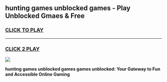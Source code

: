 
## hunting games unblocked games - Play Unblocked Gmaes & Free
<h3>
<a href="https://premium.freeplayer.one?title=hunting_games_unblocked_games&ref=20F">CLICK TO PLAY</a></h3>
<hr>

<h3>
<a href="https://premium.freeplayer.one?title=hunting_games_unblocked_games&ref=20F">CLICK 2 PLAY</a>
  
</h3>

<a href="https://premium.freeplayer.one?title=hunting_games_unblocked_games&ref=20F/"><img src="https://clearcache.store/games.png"></a>


**hunting games unblocked games games unblocked: Your Gateway to Fun and Accessible Online Gaming**
